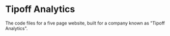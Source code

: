 # Tipoff Analytics
The code files for a five page website, built for a company known as "Tipoff Analytics".
